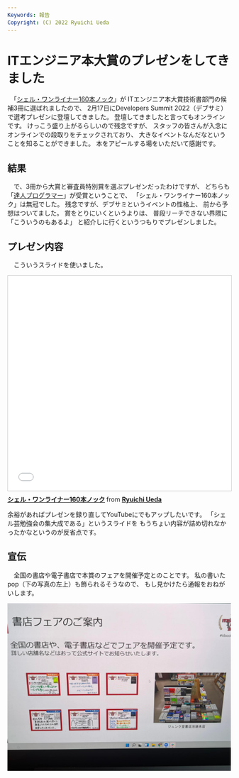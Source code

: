 ```yaml
---
Keywords: 報告
Copyright: (C) 2022 Ryuichi Ueda
---
```


# ITエンジニア本大賞のプレゼンをしてきました

　「[シェル・ワンライナー160本ノック](https://gihyo.jp/book/2021/978-4-297-12267-6)」が
ITエンジニア本大賞技術書部門の候補3冊に選ばれましたので、
2月17日にDevelopers Summit 2022（デブサミ）で選考プレゼンに登壇してきました。
登壇してきましたと言ってもオンラインです。
けっこう盛り上がるらしいので残念ですが、
スタッフの皆さんが入念にオンラインでの段取りをチェックされており、
大きなイベントなんだなということを知ることができました。
本をアピールする場をいただいて感謝です。


## 結果

　で、3冊から大賞と審査員特別賞を選ぶプレゼンだったわけですが、
どちらも「[達人プログラマー](https://www.ohmsha.co.jp/book/9784274226298/)」が受賞ということで、
「シェル・ワンライナー160本ノック」は無冠でした。
残念ですが、デブサミというイベントの性格上、
前から予想はついてました。
賞をとりにいくというよりは、
普段リーチできない界隈に「こういうのもあるよ」
と紹介しに行くというつもりでプレゼンしました。


## プレゼン内容

　こういうスライドを使いました。

<iframe src="//www.slideshare.net/slideshow/embed_code/key/GmFqG1lVLGRBEo" width="595" height="485" frameborder="0" marginwidth="0" marginheight="0" scrolling="no" style="border:1px solid #CCC; border-width:1px; margin-bottom:5px; max-width: 100%;" allowfullscreen> </iframe> <div style="margin-bottom:5px"> <strong> <a href="//www.slideshare.net/ryuichiueda/160-251192233" title="シェル・ワンライナー160本ノック" target="_blank">シェル・ワンライナー160本ノック</a> </strong> from <strong><a href="//www.slideshare.net/ryuichiueda" target="_blank">Ryuichi Ueda</a></strong> </div>

余裕があればプレゼンを録り直してYouTubeにでもアップしたいです。
「シェル芸勉強会の集大成である」というスライドを
もうちょい内容が詰め切れなかったかなというのが反省点です。

## 宣伝

　全国の書店や電子書店で本賞のフェアを開催予定とのことです。
私の書いたpop（下の写真の左上）も飾られるそうなので、
もし見かけたら通報をおねがいします。

![](fair.jpg)

